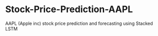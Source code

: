 # Stock-Price-Prediction-AAPL
AAPL (Apple inc) stock price prediction and forecasting using Stacked LSTM
